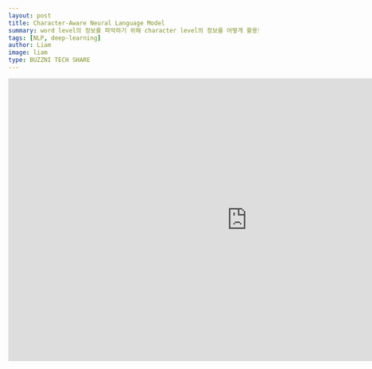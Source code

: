 ```yaml
---
layout: post
title: Character-Aware Neural Language Model
summary: word level의 정보를 파악하기 위해 character level의 정보를 어떻게 활용할 것인지 생각하는 데 큰 참고가 되었던 논문입니다.
tags: [NLP, deep-learning]
author: Liam
image: liam
type: BUZZNI TECH SHARE
---
```



<iframe src="https://docs.google.com/presentation/d/e/2PACX-1vTZAwnINSd-BEEHaQbH0wUw-m3MvvQIkgm1rC_Qjfe9vgGsLpegdznkB8zqOiixiaEVq3KJbX5P3NbO/embed?start=false&loop=false&delayms=3000" frameborder="0" width="960" height="569" allowfullscreen="true" mozallowfullscreen="true" webkitallowfullscreen="true"></iframe>